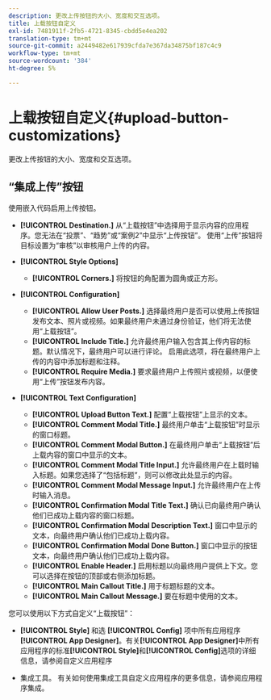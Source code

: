 ```yaml
---
description: 更改上传按钮的大小、宽度和交互选项。
title: 上载按钮自定义
exl-id: 7481911f-2fb5-4721-8345-cbdd5e4ea202
translation-type: tm+mt
source-git-commit: a2449482e617939cfda7e367da34875bf187c4c9
workflow-type: tm+mt
source-wordcount: '384'
ht-degree: 5%

---
```


# 上载按钮自定义{#upload-button-customizations}

更改上传按钮的大小、宽度和交互选项。

## “集成上传”按钮

使用嵌入代码启用上传按钮。

* **[!UICONTROL Destination.]** 从“上载按钮”中选择用于显示内容的应用程序。您无法在“投票”、“趋势”或“案例2”中显示“上传按钮”。 使用“上传”按钮将目标设置为“审核”以审核用户上传的内容。
* **[!UICONTROL Style Options]**

   * **[!UICONTROL Corners.]** 将按钮的角配置为圆角或正方形。

* **[!UICONTROL Configuration]**

   * **[!UICONTROL Allow User Posts.]** 选择最终用户是否可以使用上传按钮发布文本、照片或视频。如果最终用户未通过身份验证，他们将无法使用“上载按钮”。
   * **[!UICONTROL Include Title.]** 允许最终用户输入包含其上传内容的标题。默认情况下，最终用户可以进行评论。 启用此选项，将在最终用户上传的内容中添加标题和注释。
   * **[!UICONTROL Require Media.]** 要求最终用户上传照片或视频，以便使用“上传”按钮发布内容。

* **[!UICONTROL Text Configuration]**

   * **[!UICONTROL Upload Button Text.]** 配置“上载按钮”上显示的文本。
   * **[!UICONTROL Comment Modal Title.]** 最终用户单击“上载按钮”时显示的窗口标题。
   * **[!UICONTROL Comment Modal Button.]** 在最终用户单击“上载按钮”后上载内容的窗口中显示的文本。
   * **[!UICONTROL Comment Modal Title Input.]** 允许最终用户在上载时输入标题。如果您选择了“包括标题”，则可以修改此处显示的内容。
   * **[!UICONTROL Comment Modal Message Input.]** 允许最终用户在上传时输入消息。
   * **[!UICONTROL Confirmation Modal Title Text.]** 确认已向最终用户确认他们已成功上载内容的窗口标题。
   * **[!UICONTROL Confirmation Modal Description Text.]** 窗口中显示的文本，向最终用户确认他们已成功上载内容。
   * **[!UICONTROL Confirmation Modal Done Button.]** 窗口中显示的按钮文本，向最终用户确认他们已成功上载内容。
   * **[!UICONTROL Enable Header.]** 启用标题以向最终用户提供上下文。您可以选择在按钮的顶部或右侧添加标题。
   * **[!UICONTROL Main Callout Title.]** 用于标题标题的文本。
   * **[!UICONTROL Main Callout Message.]** 要在标题中使用的文本。

您可以使用以下方式自定义“上载按钮”：

* **[!UICONTROL Style]** 和选 **[!UICONTROL Config]** 项中所有应用程序 **[!UICONTROL App Designer]**。有关&#x200B;**[!UICONTROL App Designer]**&#x200B;中所有应用程序的标准&#x200B;**[!UICONTROL Style]**&#x200B;和&#x200B;**[!UICONTROL Config]**&#x200B;选项的详细信息，请参阅自定义应用程序

* 集成工具。 有关如何使用集成工具自定义应用程序的更多信息，请参阅应用程序集成。
